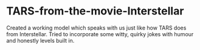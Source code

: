 # TARS-from-the-movie-Interstellar
Created a working model which speaks with us just like how TARS does from Interstellar. Tried to incorporate some witty, quirky jokes with humour and honestly levels built in.
